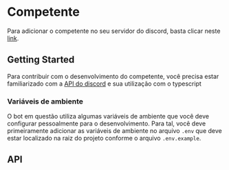 # Competente

Para adicionar o competente no seu servidor do discord, basta clicar neste [link](https://discord.com/api/oauth2/authorize?client_id=1054755402346143816&permissions=8&scope=bot).

## Getting Started

Para contribuir com o desenvolvimento do competente, você precisa estar familiarizado com a [API do discord](https://discord.js.org/#/) e sua utilização com o typescript

### Variáveis de ambiente
O bot em questão utiliza algumas variáveis de ambiente que você deve configurar pessoalmente para o desenvolvimento. Para tal, você deve primeiramente adicionar as variáveis de ambiente no arquivo `.env` que deve estar localizado na raiz do projeto conforme o arquivo `.env.example`.

## API


